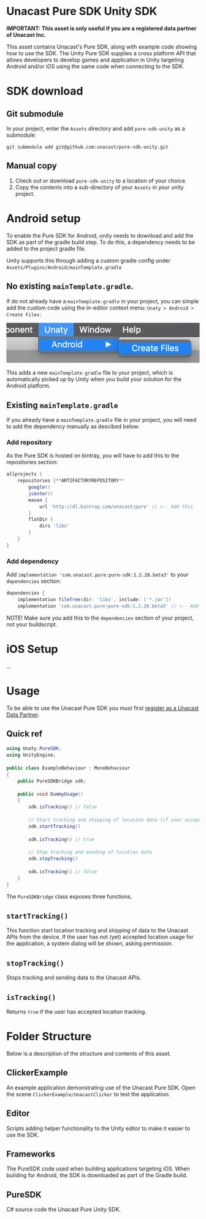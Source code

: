 # Unacast Pure SDK Unity SDK
**IMPORTANT: This asset is only useful if you are a registered data partner of Unacast Inc.**

This asset contains Unacast's Pure SDK, along with example code showing how to use the SDK. 
The Unity Pure SDK supplies a cross platform API that allows developers to develop games and application 
in Unity targeting Android and/or iOS using the same code when connecting to the SDK.  

# SDK download

## Git submodule
In your project, enter the  `Assets` directory and add `pure-sdk-unity` as a submodule:
```
git submodule add git@github.com:unacast/pure-sdk-unity.git
```
    
## Manual copy
1. Check out or download `pure-sdk-unity` to a location of your choice.
2. Copy the contents into a sub-directory of your `Assets` in your unity project.

# Android setup
To enable the Pure SDK for Android, unity needs to download and add the SDK as part of the gradle build step. 
To do this, a dependency needs to be added to the project gradle file. 

Unity supports this through adding a custom gradle config under `Assets/Plugins/Android/mainTemplate.gradle`

## No existing `mainTemplate.gradle`.
If do not already have a `mainTemplate.gradle` in your project, you can simple add the custom code using the in-editor context menu:
`Unaty > Android > Create Files`:

![android setup menu](android_menu.png)

This adds a new `mainTemplate.gradle` file to your project, which is automatically picked up by Unity when you build your solution for the Android platform.

## Existing `mainTemplate.gradle`
If you already have a `mainTemplate.gradle` file in your project, you will need to add the dependency manually as descibed below:

### Add repository
As the Pure SDK is hosted on bintray, you will have to add this to the repositories section:

```groovy
allprojects {
    repositories {**ARTIFACTORYREPOSITORY**
        google()
        jcenter()
        maven {
            url 'http://dl.bintray.com/unacast/pure' // <-- Add this
        }         
        flatDir {
            dirs 'libs'
        }
    }
}
``` 

### Add dependency
Add `implementation 'com.unacast.pure:pure-sdk:1.2.28.beta3'` to your `dependencies` section: 

```groovy
dependencies {
    implementation fileTree(dir: 'libs', include: ['*.jar'])
    implementation 'com.unacast.pure:pure-sdk:1.2.28.beta3' // <-- Add this
```
NOTE! Make sure you add this to the `dependencies` section of your project, not your buildscript. 

# iOS Setup
...

# Usage
To be able to use the Unacast Pure SDK you must first [register as a Unacast Data Partner](https://unacastssp.itera-research.com).

## Quick ref

```csharp
using Unaty.PureSDK;
using UnityEngine;

public class ExampleBehaviour : MonoBehaviour
{
    public PureSDKBridge sdk; 
    
    public void DummyUsage()
    {
        sdk.isTracking() // false
        
        // Start tracking and shipping of location data (if user accepts system dialog)
        sdk.startTracking()
        
        sdk.isTracking() // true
        
        // Stop tracking and sending of location data
        sdk.stopTracking() 
        
        sdk.isTracking() // false
    } 
}
```

The `PureSDKBridge` class exposes three functions.

## `startTracking()`
This function start location tracking and shipping of data to the Unacast APIs from the device. If the user has not (yet) accepted 
location usage for the application, a system dialog will be shown, asking permission.

## `stopTracking()`
Stops tracking and sending data to the Unacast APIs. 

## `isTracking()`
Returns `true` if the user has accepted location tracking.

# Folder Structure
Below is a description of the structure and contents of this asset.

## ClickerExample
An example application demonstrating use of the Unacast Pure SDK. 
Open the scene `ClickerExample/UnacastClicker` to test the application.

## Editor
Scripts adding helper functionality to the Unity editor to make it easier to use the SDK.

## Frameworks
The PureSDK code used when building applications targeting iOS.
When building for Android, the SDK is downloaded as part of the Gradle build.

## PureSDK
C# source code the Unacast Pure Unity SDK.
